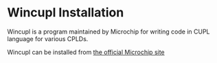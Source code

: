 # Wincupl Installation

Wincupl is a program maintained by Microchip for writing code in CUPL language for various CPLDs.

Wincupl can be installed from [the official Microchip site](https://www.microchip.com/en-us/products/fpgas-and-plds/spld-cplds/pld-design-resources)